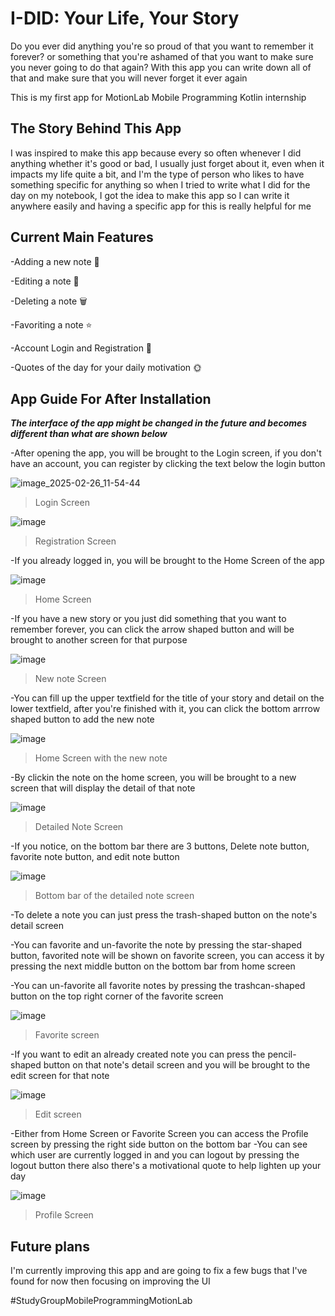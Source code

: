 # I-DID: Your Life, Your Story
Do you ever did anything you're so proud of that you want to remember it forever? or something that you're ashamed of that you want to make sure you never going to do that again? With this app you can write down all of that and make sure that you will never forget it ever again

This is my first app for MotionLab Mobile Programming Kotlin internship

## The Story Behind This App
I was inspired to make this app because every so often whenever I did anything whether it's good or bad, I usually just forget about it, even when it impacts my life quite a bit, and I'm the type of person who likes to have something specific for anything so when I tried to write what I did for the day on my notebook, I got the idea to make this app so I can write it anywhere easily and having a specific app for this is really helpful for me

## Current Main Features
-Adding a new note :page_facing_up:

-Editing a note :pencil:

-Deleting a note :wastebasket:

-Favoriting a note :star:

-Account Login and Registration :bust_in_silhouette:

-Quotes of the day for your daily motivation :sun_with_face:

## App Guide For After Installation
***The interface of the app might be changed in the future and becomes different than what are shown below***

-After opening the app, you will be brought to the Login screen, if you don't have an account, you can register by clicking the text below the login button

![image_2025-02-26_11-54-44](https://github.com/user-attachments/assets/4f0f9917-e5eb-459d-ad34-cecda642ecb1)

>Login Screen


![image](https://github.com/user-attachments/assets/fedf3548-afcb-4762-8dd1-b6bb10e77475)

>Registration Screen

-If you already logged in, you will be brought to the Home Screen of the app

![image](https://github.com/user-attachments/assets/45e1fe98-e4fa-4c5b-be29-71eb5badf8b1)

>Home Screen

-If you have a new story or you just did something that you want to remember forever, you can click the arrow shaped button and will be brought to another screen for that purpose

![image](https://github.com/user-attachments/assets/687103da-307a-4961-b33b-0805c94440b2)

>New note Screen

-You can fill up the upper textfield for the title of your story and detail on the lower textfield, after you're finished with it, you can click the bottom arrrow shaped button to add the new note

![image](https://github.com/user-attachments/assets/cf032bc4-4bcf-4d3c-9370-c49c1b2ed753)

>Home Screen with the new note

-By clickin the note on the home screen, you will be brought to a new screen that will display the detail of that note

![image](https://github.com/user-attachments/assets/981f3325-6dda-4768-b5af-d9bb838f5561)

>Detailed Note Screen

-If you notice, on the bottom bar there are 3 buttons, Delete note button, favorite note button, and edit note button

![image](https://github.com/user-attachments/assets/3c290765-b8a1-4b27-a3ee-e7634feff24b)

>Bottom bar of the detailed note screen

-To delete a note you can just press the trash-shaped button on the note's detail screen

-You can favorite and un-favorite the note by pressing the star-shaped button, favorited note will be shown on favorite screen, you can access it by pressing the next middle button on the bottom bar from home screen

-You can un-favorite all favorite notes by pressing the trashcan-shaped button on the top right corner of the favorite screen

![image](https://github.com/user-attachments/assets/736ed36f-42a7-495b-a5d2-ecba28e07daa)

>Favorite screen

-If you want to edit an already created note you can press the pencil-shaped button on that note's detail screen and you will be brought to the edit screen for that note

![image](https://github.com/user-attachments/assets/1b62171c-56d3-4b06-8653-1c65d4a3d192)

>Edit screen

-Either from Home Screen or Favorite Screen you can access the Profile screen by pressing the right side button on the bottom bar
-You can see which user are currently logged in and you can logout by pressing the logout button there also there's a motivational quote to help lighten up your day

![image](https://github.com/user-attachments/assets/225d852b-b1f1-4a46-8898-5161cbd683a6)

>Profile Screen


## Future plans
I'm currently improving this app and are going to fix a few bugs that I've found for now then focusing on improving the UI


#StudyGroupMobileProgrammingMotionLab
